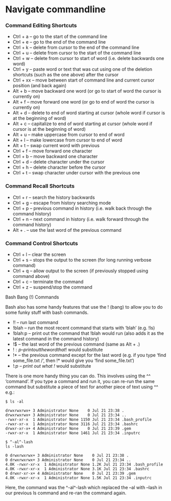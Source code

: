 # Navigate commandline
### Command Editing Shortcuts

* Ctrl + a – go to the start of the command line
* Ctrl + e – go to the end of the command line
* Ctrl + k – delete from cursor to the end of the command line
* Ctrl + u – delete from cursor to the start of the command line
* Ctrl + w – delete from cursor to start of word (i.e. delete backwards one word)
* Ctrl + y – paste word or text that was cut using one of the deletion shortcuts (such as the one above) after the cursor
* Ctrl + xx – move between start of command line and current cursor position (and back again)
* Alt + b – move backward one word (or go to start of word the cursor is currently on)
* Alt + f – move forward one word (or go to end of word the cursor is currently on)
* Alt + d – delete to end of word starting at cursor (whole word if cursor is at the beginning of word)
* Alt + c – capitalize to end of word starting at cursor (whole word if cursor is at the beginning of word)
* Alt + u – make uppercase from cursor to end of word
* Alt + l – make lowercase from cursor to end of word
* Alt + t – swap current word with previous
* Ctrl + f – move forward one character
* Ctrl + b – move backward one character
* Ctrl + d – delete character under the cursor
* Ctrl + h – delete character before the cursor
* Ctrl + t – swap character under cursor with the previous one

### Command Recall Shortcuts

* Ctrl + r – search the history backwards
* Ctrl + g – escape from history searching mode
* Ctrl + p – previous command in history (i.e. walk back through the command history)
* Ctrl + n – next command in history (i.e. walk forward through the command history)
* Alt + . – use the last word of the previous command

### Command Control Shortcuts

* Ctrl + l – clear the screen
* Ctrl + s – stops the output to the screen (for long running verbose command)
* Ctrl + q – allow output to the screen (if previously stopped using command above)
* Ctrl + c – terminate the command
* Ctrl + z – suspend/stop the command

Bash Bang (!) Commands

Bash also has some handy features that use the ! (bang) to allow you to do some funky stuff with bash commands.

* !! – run last command
* !blah – run the most recent command that starts with ‘blah’ (e.g. !ls)
* !blah:p – print out the command that !blah would run (also adds it as the latest command in the command history)
* !$ – the last word of the previous command (same as Alt + .)
* !$:p – print out the word that !$ would substitute
* !* – the previous command except for the last word (e.g. if you type ‘find some_file.txt /‘, then !* would give you ‘find some_file.txt‘)
* !*:p – print out what !* would substitute

There is one more handy thing you can do. This involves using the ^^ ‘command’. If you type a command and run it, you can re-run the same command but substitute a piece of text for another piece of text using ^^ e.g.:

```$ ls -al```
```total 12  
drwxrwxrwx+ 3 Administrator None    0 Jul 21 23:38 .  
drwxrwxrwx+ 3 Administrator None    0 Jul 21 23:34 ..  
-rwxr-xr-x  1 Administrator None 1150 Jul 21 23:34 .bash_profile  
-rwxr-xr-x  1 Administrator None 3116 Jul 21 23:34 .bashrc  
drwxr-xr-x+ 4 Administrator None    0 Jul 21 23:39 .gem  
-rwxr-xr-x  1 Administrator None 1461 Jul 21 23:34 .inputrc
```

```$ ^-al^-lash```  
```ls -lash```
```total 12K  
0 drwxrwxrwx+ 3 Administrator None    0 Jul 21 23:38 .  
0 drwxrwxrwx+ 3 Administrator None    0 Jul 21 23:34 ..  
4.0K -rwxr-xr-x  1 Administrator None 1.2K Jul 21 23:34 .bash_profile  
4.0K -rwxr-xr-x  1 Administrator None 3.1K Jul 21 23:34 .bashrc  
0 drwxr-xr-x+ 4 Administrator None    0 Jul 21 23:39 .gem  
4.0K -rwxr-xr-x  1 Administrator None 1.5K Jul 21 23:34 .inputrc  
```

Here, the command was the ^-al^-lash which replaced the –al with –lash in our previous ls command and re-ran the command again.
